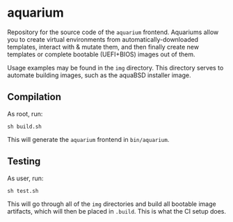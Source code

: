 # aquarium

Repository for the source code of the `aquarium` frontend.
Aquariums allow you to create virtual environments from automatically-downloaded templates, interact with & mutate them, and then finally create new templates or complete bootable (UEFI+BIOS) images out of them.

Usage examples may be found in the `img` directory.
This directory serves to automate building images, such as the aquaBSD installer image.

## Compilation

As root, run:

```console
sh build.sh
```

This will generate the `aquarium` frontend in `bin/aquarium`.

## Testing

As user, run:

```console
sh test.sh
```

This will go through all of the `img` directories and build all bootable image artifacts, which will then be placed in `.build`.
This is what the CI setup does.
